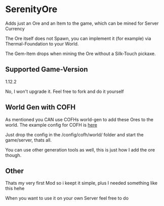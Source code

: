 # SerenityOre
Adds just an Ore and an Item to the game, which can be mined for Server Currency

The Ore itself does not Spawn, you can implement it (for example) via Thermal-Foundation to your World.

The Gem-Item drops when mining the Ore without a Silk-Touch pickaxe.

## Supported Game-Version
1.12.2

No, I won't upgrade it. Feel free to fork and do it yourself

## World Gen with COFH
As mentioned you CAN use COFHs world-gen to add these Ores to the world. The example config for COFH is [here](https://github.com/angel-tigercloud/SerenityOre/blob/master/cofh_gen_serenityore.json)

Just drop the config in the /config/cofh/world/ folder and start the game/server, thats all.

You can use other generation tools as well, this is just how I add the ore though.

## Other
Thats my very first Mod so i keept it simple, plus I needed something like this hehe

When you want to use it on your own Server feel free to do
